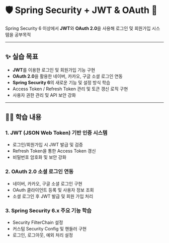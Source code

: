 # 🛡️ Spring Security + JWT & OAuth 📘

Spring Security 6 이상에서 **JWT**와 **OAuth 2.0**을 사용해 로그인 및 회원가입 시스템을 공부목적  


---

## ✨ 실습 목표
- **JWT**를 이용한 로그인 및 회원가입 기능 구현
- **OAuth 2.0**을 활용한 네이버, 카카오, 구글 소셜 로그인 연동
- **Spring Security 6**의 새로운 기능 및 설정 방식 학습
- Access Token / Refresh Token 관리 및 토큰 갱신 로직 구현
- 사용자 권한 관리 및 API 보안 강화

---

## 🧑‍💻 학습 내용
### 1. **JWT (JSON Web Token) 기반 인증 시스템**
- 로그인/회원가입 시 JWT 발급 및 검증
- Refresh Token을 통한 Access Token 갱신
- 비밀번호 암호화 및 보안 강화

### 2. **OAuth 2.0 소셜 로그인 연동**
- 네이버, 카카오, 구글 소셜 로그인 구현
- OAuth 클라이언트 등록 및 사용자 정보 조회
- 소셜 로그인 후 JWT 발급 및 회원 가입 처리

### 3. **Spring Security 6.x 주요 기능 학습**
- Security FilterChain 설정
- 커스텀 Security Config 및 핸들러 구현
- 로그인, 로그아웃, 예외 처리 설정

